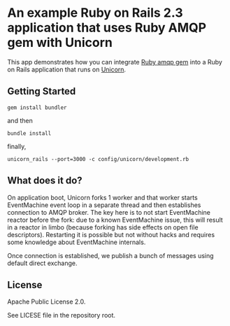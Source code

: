 # An example Ruby on Rails 2.3 application that uses Ruby AMQP gem with Unicorn #

This app demonstrates how you can integrate [Ruby amqp gem](http://github.com/ruby-amqp/amqp) into a Ruby on Rails application that runs on [Unicorn](http://unicorn.bogomips.org/).

## Getting Started ##

    gem install bundler

and then

    bundle install

finally,

    unicorn_rails --port=3000 -c config/unicorn/development.rb


## What does it do? ##

On application boot, Unicorn forks 1 worker and that worker starts EventMachine event loop in a separate
thread and then  establishes connection to AMQP broker. The key here is to not start EventMachine reactor
before the fork: due to a known EventMachine issue, this will result in a reactor in limbo (because forking
has side effects on open file descriptors). Restarting it is possible but not without hacks and requires
some knowledge about EventMachine internals.

Once connection is established, we publish a bunch of messages using default direct exchange.


## License ##

Apache Public License 2.0.

See LICESE file in the repository root.

